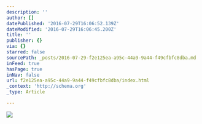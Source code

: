 ```yaml
---
description: ''
author: []
datePublished: '2016-07-29T16:06:52.139Z'
dateModified: '2016-07-29T16:06:45.200Z'
title: ''
publisher: {}
via: {}
starred: false
sourcePath: _posts/2016-07-29-f2e125ea-a95c-44a9-9a44-f49cfbfc8dba.md
inFeed: true
hasPage: true
inNav: false
url: f2e125ea-a95c-44a9-9a44-f49cfbfc8dba/index.html
_context: 'http://schema.org'
_type: Article

---
```

![](https://the-grid-user-content.s3-us-west-2.amazonaws.com/5a11701e-ac4f-4454-b350-15a017d7af66.jpg)